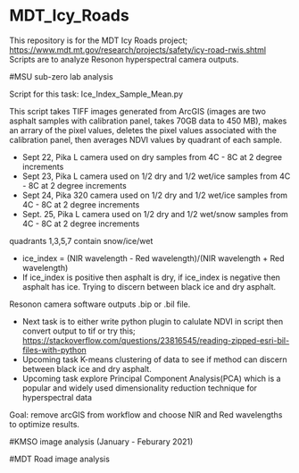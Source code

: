 # MDT_Icy_Roads
This repository is for the MDT Icy Roads project; https://www.mdt.mt.gov/research/projects/safety/icy-road-rwis.shtml
Scripts are to analyze Resonon hyperspectral camera outputs.

#MSU sub-zero lab analysis

Script for this task:
Ice_Index_Sample_Mean.py

This script takes TIFF images generated from ArcGIS (images are two asphalt samples with calibration panel, takes 70GB data to 450 MB), makes an arrary of the pixel values, deletes the pixel values associated with the calibration panel, then averages NDVI values by quadrant of each sample.

- Sept 22, Pika L camera used on dry samples from 4C - 8C at 2 degree increments
- Sept 23, Pika L camera used on 1/2 dry and 1/2 wet/ice samples from 4C - 8C at 2 degree increments
- Sept 24, Pika 320 camera used on 1/2 dry and 1/2 wet/ice samples from 4C - 8C at 2 degree increments
- Sept. 25, Pika L camera used on 1/2 dry and 1/2 wet/snow samples from 4C - 8C at 2 degree increments

quadrants 1,3,5,7	contain snow/ice/wet

 - ice_index = (NIR wavelength - Red wavelength)/(NIR wavelength + Red wavelength)
 - If ice_index is positive then asphalt is dry, if ice_index is negative then asphalt has ice. Trying to discern between black ice and dry asphalt.

Resonon camera software outputs .bip or .bil file. 
- Next task is to either write python plugin to calulate NDVI in script then convert output to tif or try this;
https://stackoverflow.com/questions/23816545/reading-zipped-esri-bil-files-with-python
- Upcoming task K-means clustering of data to see if method can discern between black ice and dry asphalt.
- Upcoming task explore Principal Component Analysis(PCA) which is a popular and widely used dimensionality reduction technique for hyperspectral data

Goal: remove arcGIS from workflow and choose NIR and Red wavelengths to optimize results.

#KMSO image analysis (January - Feburary 2021)

#MDT Road image analysis

